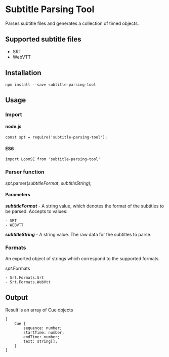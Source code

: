 # Subtitle Parsing Tool

Parses subtitle files and generates a collection of timed objects.

## Supported subtitle files

- SRT
- WebVTT

## Installation

`npm install --save subtitle-parsing-tool`

## Usage

### Import

#### node.js

`const spt = require('subtitle-parsing-tool');`

#### ES6

`import LoomSE from 'subtitle-parsing-tool'`

### Parser function

_spt_.parser(_subtitleFormat_, _subtitleString_);

#### Parameters

**_subtitleFormat_** - A string value, which denotes the format of the subtitles to be parsed. Accepts to values:
    
    - SRT
    - WEBVTT
    
**_subtitleString_** - A string value. The raw data for the subtitles to parse.

### Formats

An exported object of strings which correspond to the supported formats.

_spt_.Formats

    - Srt.Formats.Srt
    - Srt.Formats.WebVtt

## Output

Result is an array of Cue objects

```
[
    Cue {
        sequence: number;
        startTime: number;
        endTime: number;
        text: string[];
    }
]
```
